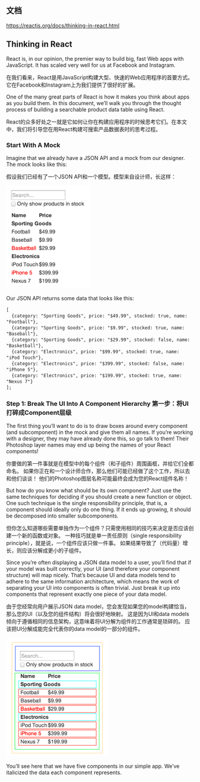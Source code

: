## 文档
<https://reactjs.org/docs/thinking-in-react.html>

## Thinking in React

React is, in our opinion, the premier way to build big, fast Web apps with JavaScript. It has scaled very well for us at Facebook and Instagram.

在我们看来，React是用JavaScript构建大型、快速的Web应用程序的首要方式。 它在Facebook和Instagram上为我们提供了很好的扩展。

One of the many great parts of React is how it makes you think about apps as you build them. In this document, we’ll walk you through the thought process of building a searchable product data table using React.

React的众多好处之一就是它如何让你在构建应用程序的时候思考它们。在本文中，我们将引导您在用React构建可搜索产品数据表时的思考过程。

### Start With A Mock 
Imagine that we already have a JSON API and a mock from our designer. The mock looks like this:

假设我们已经有了一个JSON API和一个模型。模型来自设计师，长这样：

<img src="img/mock.png" >

Our JSON API returns some data that looks like this:

```
[
  {category: "Sporting Goods", price: "$49.99", stocked: true, name: "Football"},
  {category: "Sporting Goods", price: "$9.99", stocked: true, name: "Baseball"},
  {category: "Sporting Goods", price: "$29.99", stocked: false, name: "Basketball"},
  {category: "Electronics", price: "$99.99", stocked: true, name: "iPod Touch"},
  {category: "Electronics", price: "$399.99", stocked: false, name: "iPhone 5"},
  {category: "Electronics", price: "$199.99", stocked: true, name: "Nexus 7"}
];
```

### Step 1: Break The UI Into A Component Hierarchy 第一步：将UI打碎成Component层级

The first thing you’ll want to do is to draw boxes around every component (and subcomponent) in the mock and give them all names. If you’re working with a designer, they may have already done this, so go talk to them! Their Photoshop layer names may end up being the names of your React components!

你要做的第一件事就是在模型中的每个组件（和子组件）周围画框，并给它们全都命名。 如果你正在和一个设计师合作，那么他们可能已经做了这个工作，所以去和他们谈谈！ 他们的Photoshop图层名称可能最终会成为您的React组件名称！

But how do you know what should be its own component? Just use the same techniques for deciding if you should create a new function or object. One such technique is the single responsibility principle, that is, a component should ideally only do one thing. If it ends up growing, it should be decomposed into smaller subcomponents.

但你怎么知道哪些需要单独作为一个组件？只需使用相同的技巧来决定是否应该创建一个新的函数或对象。 一种技巧就是单一责任原则（single responsibility principle），就是说，一个组件应该只做一件事。 如果结果导致了（代码量）增长，则应该分解成更小的子组件。

Since you’re often displaying a JSON data model to a user, you’ll find that if your model was built correctly, your UI (and therefore your component structure) will map nicely. That’s because UI and data models tend to adhere to the same information architecture, which means the work of separating your UI into components is often trivial. Just break it up into components that represent exactly one piece of your data model.

由于您经常向用户展示JSON data model，您会发现如果您的model构建恰当，那么您的UI（以及您的组件结构）将会很好地映射。 这是因为UI和data models倾向于遵循相同的信息架构，这意味着将UI分解为组件的工作通常是琐碎的。 应该把UI分解成能完全代表你的data model的一部分的组件。

<img src="img/componentStructure.png" >

You’ll see here that we have five components in our simple app. We’ve italicized the data each component represents.